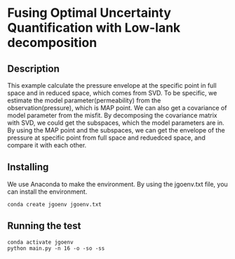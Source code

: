 # Fusing Optimal Uncertainty Quantification with Low-lank decomposition
  
## Description

This example calculate the pressure envelope at the specific point in full space and in reduced space, which comes from SVD. 
To be specific, we estimate the model parameter(permeability) from the observation(pressure), which is MAP point. 
We can also get a covariance of model parameter from the misfit. 
By decomposing the covariance matrix with SVD, we could get the subspaces, which the model parameters are in.
By using the MAP point and the subspaces, we can get the envelope of the pressure at specific point from full space and reduedced space, and compare it with each other. 


## Installing
We use Anaconda to make the environment.
By using the jgoenv.txt file, you can install the environment.

```
conda create jgoenv jgoenv.txt
```

## Running the test

```
conda activate jgoenv
python main.py -n 16 -o -so -ss
```